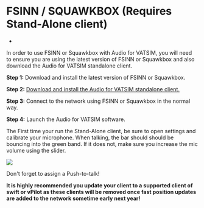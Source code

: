# FSINN / SQUAWKBOX (Requires Stand-Alone client)


- 

In order to use FSINN or Squawkbox with Audio for VATSIM, you will need to ensure you are using the latest version of FSINN or Squawkbox and also download the Audio for VATSIM standalone client.

<b>Step 1:</b> Download and install the latest version of FSINN or Squawkbox.

<b>Step 2:</b> <a href="https://audio.vatsim.net/downloads/standalone">Download and install the Audio for VATSIM standalone client.</a>

<b>Step 3:</b> Connect to the network using FSINN or Squawkbox in the normal way.

<b>Step 4:</b> Launch the Audio for VATSIM software.

The First time your run the Stand-Alone client, be sure to open settings and calibrate your microphone. When talking, the bar should should be bouncing into the green band. If it does not, make sure you increase the mic volume using the slider.

<span style="width:100%;display:flex;"><img src="https://i.imgur.com/J3C45wA.png"></span>

Don't forget to assign a Push-to-talk!

<B>It is highly recommended you update your client to a supported client of swift or vPilot as these clients will be removed once fast position updates are added to the network sometime early next year!</B>
